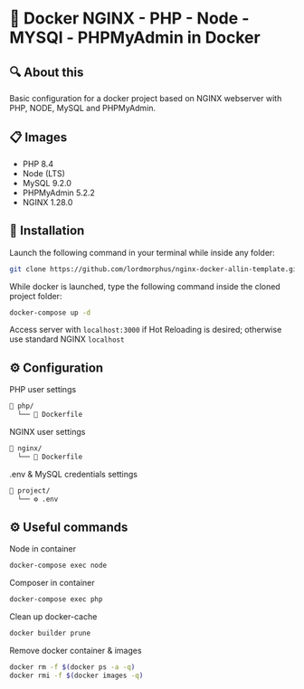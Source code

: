 # 🐳 Docker NGINX - PHP - Node - MYSQl - PHPMyAdmin in Docker

## 🔍 About this
Basic configuration for a docker project based on NGINX webserver with PHP, NODE, MySQL and PHPMyAdmin.

## 📋 Images 
- PHP 8.4
- Node (LTS)
- MySQL 9.2.0
- PHPMyAdmin 5.2.2 
- NGINX 1.28.0

## 🚀 Installation
Launch the following command in your terminal while inside any folder:

```bash
git clone https://github.com/lordmorphus/nginx-docker-allin-template.git .
```

While docker is launched, type the following command inside the cloned project folder:

```bash
docker-compose up -d
```

Access server with ```localhost:3000``` if Hot Reloading is desired; otherwise use standard NGINX  ```localhost```

## ⚙️ Configuration

PHP user settings

```bash
📁 php/
  └── 🐳 Dockerfile     
```

NGINX user settings

```bash
📁 nginx/
  └── 🐳 Dockerfile     
```

.env & MySQL credentials settings

```bash
📁 project/
  └── ⚙️ .env     
```

## ⚙️ Useful commands

Node in container

```bash
docker-compose exec node
```

Composer in container

```bash
docker-compose exec php
```

Clean up docker-cache

```bash
docker builder prune
```

Remove docker container & images

```bash
docker rm -f $(docker ps -a -q)
docker rmi -f $(docker images -q)
```


